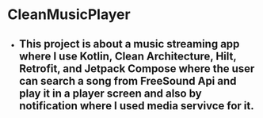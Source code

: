 # CleanMusicPlayer

- ## This project is about a music streaming app where I use Kotlin, Clean Architecture, Hilt, Retrofit, and Jetpack Compose where the user can search a song from FreeSound Api and play it in a player screen and also by notification where I used media servivce for it.

